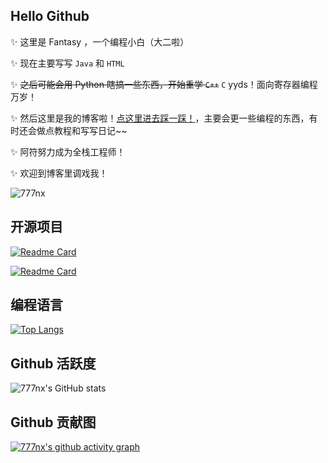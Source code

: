 ## Hello Github

✨ 这里是 Fantasy ，一个编程小白（大二啦）

✨ 现在主要写写 `Java` 和 `HTML`

✨ ~~之后可能会用 Python 瞎搞一些东西，开始重学 `C++`~~ `C` yyds！面向寄存器编程万岁！

✨ 然后这里是我的博客啦！[点这里进去踩一踩！](https://www.777nx.cn)，主要会更一些编程的东西，有时还会做点教程和写写日记~~

✨ 阿符努力成为全栈工程师！

✨ 欢迎到博客里调戏我！

![777nx](https://count.getloli.com/get/@777nx)

<!-- ## 社交主页

<a target="_blank" href="https://www.777nx.cn" title="Fantasy的技术小站"><img src="https://img.shields.io/badge/website-%E4%B8%AA%E4%BA%BA%E5%8D%9A%E5%AE%A2-blue"></a>

<a target="_blank" href="https://space.bilibili.com/507623389" title="青浅慕"><img src="https://img.shields.io/badge/bilibili-B%E7%AB%99-ff69b4"></a>

## 技术栈

![Java](https://img.shields.io/badge/-java-yellow?style=flat-square&logo=java)

![Python](https://img.shields.io/badge/-Python-pink?style=flat-square&logo=Python)

![MySQL](https://img.shields.io/badge/mysql-%2300f.svg?style=flat-square&logo=mysql&logoColor=white)

![HTML5](https://img.shields.io/badge/-HTML5-E34F26?style=flat-square&logo=html5&logoColor=white)

![CSS3](https://img.shields.io/badge/-CSS3-1572B6?style=flat-square&logo=css3)

![JavaScript](https://img.shields.io/badge/-JavaScript-oringe?style=flat-square&logo=javascript)

![jQuery](https://img.shields.io/badge/jquery-%230769AD.svg?style=style=flat-square&logo=jquery&logoColor=white)

![Nodejs](https://img.shields.io/badge/-Nodejs-c0ebd?style=flat-square&logo=Node.js)

![Vue](https://img.shields.io/badge/-Vue.js-3f745c?style=flat-square&logo=Vue.js) -->

## 开源项目

[![Readme Card](https://github-readme-stats.vercel.app/api/pin/?username=777nx&repo=777nx.github.io&show_icons=true&theme=tokyonight)](https://github.com/777nx/777nx.github.io)

[![Readme Card](https://github-readme-stats.vercel.app/api/pin/?username=777nx&repo=777nx.github.io&show_icons=true&theme=tokyonight)](https://github.com/777nx/CurlyBear)

## 编程语言

[![Top Langs](https://github-readme-stats.vercel.app/api/top-langs/?username=777nx&show_icons=true&theme=tokyonight)](https://github.com/anuraghazra/github-readme-stats)

## Github 活跃度

![777nx's GitHub stats](https://github-readme-stats.vercel.app/api?username=777nx&show_icons=true&theme=tokyonight)

## Github 贡献图

[![777nx's github activity graph](https://github-readme-activity-graph.cyclic.app/graph?username=777nx&theme=vue)](https://github.com/ashutosh00710/github-readme-activity-graph)

<!--
**777nx/777nx** is a ✨ _special_ ✨ repository because its `README.md` (this file) appears on your GitHub profile.

Here are some ideas to get you started:

- 🔭 I’m currently working on ...
- 🌱 I’m currently learning ...
- 👯 I’m looking to collaborate on ...
- 🤔 I’m looking for help with ...
- 💬 Ask me about ...
- 📫 How to reach me: ...
- 😄 Pronouns: ...
- ⚡ Fun fact: ...
-->
